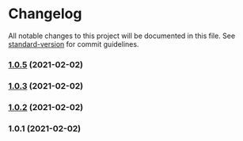 # Changelog

All notable changes to this project will be documented in this file. See [standard-version](https://github.com/conventional-changelog/standard-version) for commit guidelines.

### [1.0.5](https://github.com/fabripalavecino/testRepo/compare/v1.0.4...v1.0.5) (2021-02-02)

### [1.0.3](https://github.com/fabripalavecino/testRepo/compare/v1.0.2...v1.0.3) (2021-02-02)

### [1.0.2](///compare/v1.0.1...v1.0.2) (2021-02-02)

### 1.0.1 (2021-02-02)

